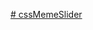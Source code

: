 [# cssMemeSlider](https://github.com/rolling-scopes-school/tasks/tree/master/tasks/css-meme-slider)
